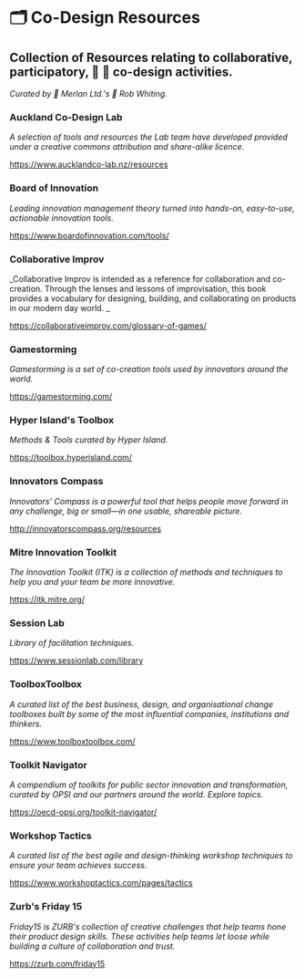 # 🗂 Co-Design Resources
## Collection of Resources relating to collaborative, participatory, 👥 📝 co-design activities.

_Curated by 🏢 Merlan Ltd.'s 👤 Rob Whiting._ 

### Auckland Co-Design Lab
_A selection of tools and resources the Lab team have developed provided under a creative commons attribution and share-alike licence._

https://www.aucklandco-lab.nz/resources

### Board of Innovation
_Leading innovation management theory turned into hands-on, easy-to-use, actionable innovation tools._

https://www.boardofinnovation.com/tools/

### Collaborative Improv
_Collaborative Improv is intended as a reference for collaboration and co-creation. Through the lenses and lessons of improvisation, this book provides a vocabulary for designing, building, and collaborating on products in our modern day world. _

https://collaborativeimprov.com/glossary-of-games/

### Gamestorming

_Gamestorming is a set of co-creation tools used by innovators around the world._

https://gamestorming.com/

### Hyper Island's Toolbox

_Methods & Tools curated by Hyper Island._

https://toolbox.hyperisland.com/

### Innovators Compass

_Innovators' Compass is a powerful tool that helps people move forward in any challenge, big or small—in one usable, shareable picture._

http://innovatorscompass.org/resources

### Mitre Innovation Toolkit

_The Innovation Toolkit (ITK) is a collection of methods and techniques to help you and your team be more innovative._

https://itk.mitre.org/

### Session Lab

_Library of facilitation techniques._

https://www.sessionlab.com/library

### ToolboxToolbox

_A curated list of the best business, design, and organisational change toolboxes built by some of the most influential companies, institutions and thinkers._

https://www.toolboxtoolbox.com/

### Toolkit Navigator

_A compendium of toolkits for public sector innovation and transformation, curated by OPSI and our partners around the world. Explore topics._

https://oecd-opsi.org/toolkit-navigator/

### Workshop Tactics 

_A curated list of the best agile and design-thinking workshop techniques to ensure your team achieves success._

https://www.workshoptactics.com/pages/tactics

### Zurb's Friday 15

_Friday15 is ZURB's collection of creative challenges that help teams hone their product design skills. These activities help teams let loose while building a culture of collaboration and trust._

https://zurb.com/friday15
